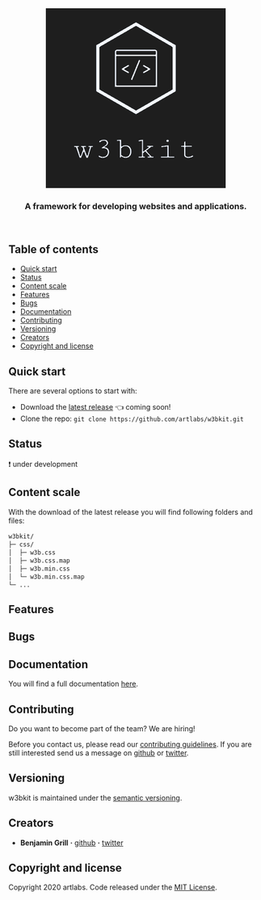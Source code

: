 
<div align='center'>
  <a href='#'>
    <img src='misc/logo.png' alt='logo'>
  </a>
</div>

<h3 align='center'>
  A framework for developing websites and applications.
</h3>

<br>

## Table of contents

- [Quick start](#quick-start)
- [Status](#status)
- [Content scale](#content-scale)
- [Features](#features)
- [Bugs](#bugs)
- [Documentation](#documentation)
- [Contributing](#contributing)
- [Versioning](#versioning)
- [Creators](#creators)
- [Copyright and license](#copyright-and-license)

## Quick start

There are several options to start with:

- Download the [latest release](#) :point_left: coming soon!
- Clone the repo: `git clone https://github.com/artlabs/w3bkit.git`

## Status

:exclamation: under development

## Content scale

With the download of the latest release you will find following folders and files:
```text
w3bkit/
├─ css/
│  ├─ w3b.css
│  ├─ w3b.css.map
│  ├─ w3b.min.css
│  └─ w3b.min.css.map
└─ ...
```

## Features

## Bugs

## Documentation

You will find a full documentation [here](#).

## Contributing

Do you want to become part of the team? We are hiring!

Before you contact us, please read our [contributing guidelines](#). If you are still interested send us a message on [github](https://github.com/artlabs) or [twitter](https://twitter.com/artlabs3).

## Versioning

w3bkit is maintained under the [semantic versioning](https://semver.org/).

## Creators

- **Benjamin Grill**  **·** [github](https://github.com/artlabs) **·** [twitter](https://twitter.com/artlabs3)

## Copyright and license

Copyright 2020 artlabs. Code released under the [MIT License](LICENSE).
